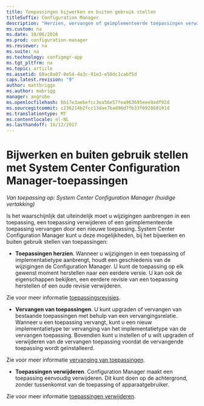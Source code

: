 ```yaml
---
title: Toepassingen bijwerken en buiten gebruik stellen
titleSuffix: Configuration Manager
description: "Herzien, vervangen of geïmplementeerde toepassingen verwijderen met behulp van System Center Configuration Manager."
ms.custom: na
ms.date: 10/06/2016
ms.prod: configuration-manager
ms.reviewer: na
ms.suite: na
ms.technology: configmgr-app
ms.tgt_pltfrm: na
ms.topic: article
ms.assetid: 68ac8a07-8e54-4a3c-91e3-e50dc1cabf5d
caps.latest.revision: "9"
author: mattbriggs
ms.author: mabrigg
manager: angrobe
ms.openlocfilehash: bb17e3aebefcc3ea56e57fea963695eee9adf92d
ms.sourcegitcommit: c236214b2fcc13dae7bad96d7fb33f692868191d
ms.translationtype: MT
ms.contentlocale: nl-NL
ms.lasthandoff: 10/12/2017
---
```

# <a name="update-and-retire-applications-with-system-center-configuration-manager"></a>Bijwerken en buiten gebruik stellen met System Center Configuration Manager-toepassingen

*Van toepassing op: System Center Configuration Manager (huidige vertakking)*


Is het waarschijnlijk dat uiteindelijk moet u wijzigingen aanbrengen in een toepassing, een toepassing verwijderen of een geïmplementeerde toepassing vervangen door een nieuwe toepassing. System Center Configuration Manager kunt u deze mogelijkheden, bij het bijwerken en buiten gebruik stellen van toepassingen:  

-   **Toepassingen herzien**. Wanneer u wijzigingen in een toepassing of implementatietype aanbrengt, houdt een geschiedenis van de wijzigingen de Configuration Manager. U kunt de toepassing op elk gewenst moment herstellen naar een eerdere versie. U kan ook de eigenschappen bekijken, een eerdere revisie van een toepassing herstellen of een oude revisie verwijderen.  

  Zie voor meer informatie [toepassingsrevisies](revise-and-supersede-applications.md#application-revisions).  

-   **Vervangen van toepassingen**. U kunt upgraden of vervangen van bestaande toepassingen met behulp van een vervangingsrelatie. Wanneer u een toepassing vervangt, kunt u een nieuw implementatietype ter vervanging van het implementatietype van de vervangen toepassing. Bovendien kunt u instellen of u wilt upgraden of verwijderen van de vervangen toepassing voordat de vervangende toepassing wordt geïnstalleerd.  

  Zie voor meer informatie [vervanging van toepassingen](revise-and-supersede-applications.md#application-supersedence).  

-   **Toepassingen verwijderen**. Configuration Manager maakt een toepassing eenvoudig verwijderen. Dit kunt doen op de achtergrond, zonder tussenkomst van de toepassing of apparaatgebruiker.  

  Zie voor meer informatie [toepassingen verwijderen](uninstall-applications.md).  

